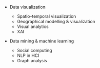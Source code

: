 - Data visualization
  - Spatio-temporal visualization
  - Geographical modelling & visualization
  - Visual analytics
  - XAI

- Data mining & machine learning
  - Social computing
  - NLP in HCI
  - Graph analysis


<!---
sanmisanFan/sanmisanFan is a ✨ special ✨ repository because its `README.md` (this file) appears on your GitHub profile.
You can click the Preview link to take a look at your changes.
--->
